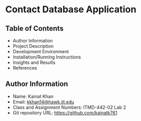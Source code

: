 # Contact Database Application

## Table of Contents
- Author Information
- Project Description
- Development Environment
- Installation/Running Instructions
- Insights and Results
- References

## Author Information
- Name: Kainat Khan
- Email: kkhan14@hawk.iit.edu
- Class and Assignment Numbers: ITMD-442-02 Lab 2
- Git repository URL: https://github.com/kainatk761 
